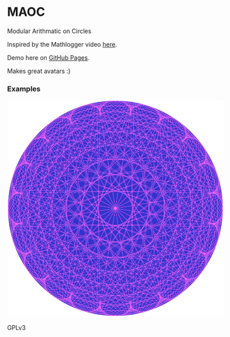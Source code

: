 # MAOC
Modular Arithmatic on Circles

Inspired by the Mathlogger video [here](https://youtu.be/qhbuKbxJsk8?t=43).

Demo here on [GitHub Pages](https://wolfmankurd.github.io/MAOC/).

Makes great avatars :)

### Examples

![400 points, 21 multiplier](/400.21.png)


GPLv3

